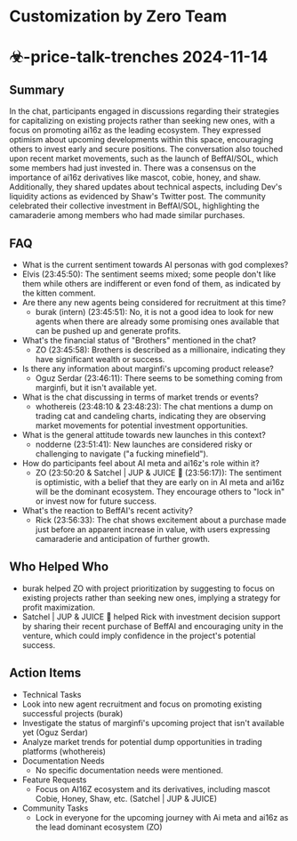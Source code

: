 # Customization by Zero Team

# ☣-price-talk-trenches 2024-11-14

## Summary
 In the chat, participants engaged in discussions regarding their strategies for capitalizing on existing projects rather than seeking new ones, with a focus on promoting ai16z as the leading ecosystem. They expressed optimism about upcoming developments within this space, encouraging others to invest early and secure positions. The conversation also touched upon recent market movements, such as the launch of BeffAI/SOL, which some members had just invested in. There was a consensus on the importance of ai16z derivatives like mascot, cobie, honey, and shaw. Additionally, they shared updates about technical aspects, including Dev's liquidity actions as evidenced by Shaw's Twitter post. The community celebrated their collective investment in BeffAI/SOL, highlighting the camaraderie among members who had made similar purchases.

## FAQ
 - What is the current sentiment towards AI personas with god complexes?
  - Elvis (23:45:50): The sentiment seems mixed; some people don't like them while others are indifferent or even fond of them, as indicated by the kitten comment.
- Are there any new agents being considered for recruitment at this time?
  - burak (intern) (23:45:51): No, it is not a good idea to look for new agents when there are already some promising ones available that can be pushed up and generate profits.
- What's the financial status of "Brothers" mentioned in the chat?
  - ZO (23:45:58): Brothers is described as a millionaire, indicating they have significant wealth or success.
- Is there any information about marginfi's upcoming product release?
  - Oguz Serdar (23:46:11): There seems to be something coming from marginfi, but it isn't available yet.
- What is the chat discussing in terms of market trends or events?
  - whothereis (23:48:10 & 23:48:23): The chat mentions a dump on trading cat and candeling charts, indicating they are observing market movements for potential investment opportunities.
- What is the general attitude towards new launches in this context?
  - nodderne (23:51:41): New launches are considered risky or challenging to navigate ("a fucking minefield").
- How do participants feel about AI meta and ai16z's role within it?
  - ZO (23:50:20 & Satchel | JUP & JUICE 🧃 (23:56:17)): The sentiment is optimistic, with a belief that they are early on in AI meta and ai16z will be the dominant ecosystem. They encourage others to "lock in" or invest now for future success.
- What's the reaction to BeffAI's recent activity?
  - Rick (23:56:33): The chat shows excitement about a purchase made just before an apparent increase in value, with users expressing camaraderie and anticipation of further growth.

## Who Helped Who
 - burak helped ZO with project prioritization by suggesting to focus on existing projects rather than seeking new ones, implying a strategy for profit maximization.
- Satchel | JUP & JUICE 🧃 helped Rick with investment decision support by sharing their recent purchase of BeffAI and encouraging unity in the venture, which could imply confidence in the project's potential success.

## Action Items
 - Technical Tasks
  - Look into new agent recruitment and focus on promoting existing successful projects (burak)
  - Investigate the status of marginfi's upcoming project that isn't available yet (Oguz Serdar)
  - Analyze market trends for potential dump opportunities in trading platforms (whothereis)
- Documentation Needs
  - No specific documentation needs were mentioned.
- Feature Requests
  - Focus on AI16Z ecosystem and its derivatives, including mascot Cobie, Honey, Shaw, etc. (Satchel | JUP & JUICE)
- Community Tasks
  - Lock in everyone for the upcoming journey with Ai meta and ai16z as the lead dominant ecosystem (ZO)

